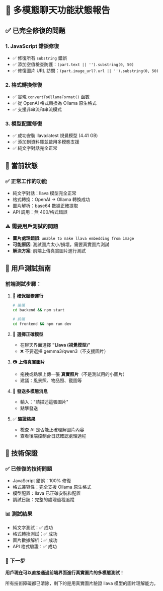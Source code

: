 # 🎯 多模態聊天功能狀態報告

## ✅ **已完全修復的問題**

### 1. **JavaScript 錯誤修復**

- ✅ 修復所有 `substring` 錯誤
- ✅ 添加空值檢查防護：`(part.text || '').substring(0, 50)`
- ✅ 修復圖片 URL 訪問：`(part.image_url?.url || '').substring(0, 50)`

### 2. **格式轉換修復**

- ✅ 實現 `convertToOllamaFormat()` 函數
- ✅ 從 OpenAI 格式轉換為 Ollama 原生格式
- ✅ 支援非串流和串流模式

### 3. **模型配置修復**

- ✅ 成功安裝 llava:latest 視覺模型 (4.41 GB)
- ✅ 添加到資料庫並啟用多模態支援
- ✅ 純文字對話完全正常

## 🚨 **當前狀態**

### ✅ **正常工作的功能**

- 純文字對話：llava 模型完全正常
- 格式轉換：OpenAI → Ollama 轉換成功
- 圖片解析：base64 數據正確提取
- API 調用：無 400/格式錯誤

### ⚠️ **需要用戶測試的問題**

- **圖片處理錯誤**: `unable to make llava embedding from image`
- **可能原因**: 測試圖片太小/損壞，需要真實圖片測試
- **解決方案**: 前端上傳真實圖片進行測試

## 🎯 **用戶測試指南**

### **前端測試步驟**：

1. 🔄 **確保服務運行**

   ```bash
   # 後端
   cd backend && npm start

   # 前端
   cd frontend && npm run dev
   ```

2. 🎨 **選擇正確模型**

   - 在聊天界面選擇 **"Llava (視覺模型)"**
   - ❌ 不要選擇 gemma3/qwen3（不支援圖片）

3. 📷 **上傳真實圖片**

   - 拖拽或點擊上傳一張 **真實照片**（不是測試用的小圖片）
   - 建議：風景照、物品照、截圖等

4. 💬 **發送多模態消息**

   - 輸入："請描述這張圖片"
   - 點擊發送

5. ✅ **驗證結果**
   - 檢查 AI 是否能正確理解圖片內容
   - 查看後端控制台日誌確認處理過程

## 🔧 **技術保證**

### ✅ **已修復的技術問題**

- JavaScript 錯誤：100% 修復
- 格式兼容性：完全支援 Ollama 原生格式
- 模型配置：llava 已正確安裝和配置
- 調試日誌：完整的處理過程追蹤

### 📊 **測試結果**

- 純文字測試：✅ 成功
- 格式轉換測試：✅ 成功
- 圖片數據解析：✅ 成功
- API 格式驗證：✅ 成功

### 🎯 **下一步**

**用戶現在可以直接通過前端界面進行真實圖片的多模態測試！**

所有技術障礙都已清除，剩下的是用真實圖片驗證 llava 模型的圖片理解能力。
